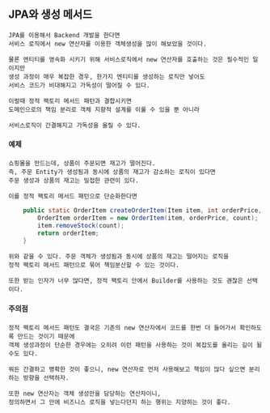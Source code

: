 ## JPA와 생성 메서드

    JPA를 이용해서 Backend 개발을 한다면
    서비스 로직에서 new 연산자를 이용한 객체생성을 많이 해보았을 것이다.

    물론 엔티티를 영속화 시키기 위해 서비스로직에서 new 연산자를 호출하는 것은 필수적인 일이지만
    생성 과정이 매우 복잡한 경우, 한가지 엔티티를 생성하는 로직만 넣어도
    서비스 코드가 비대해지고 가독성이 떨어질 수 있다.

    이럴때 정적 팩토리 메서드 패턴과 결합시키면
    도메인으로의 책임 분리로 객체 지향적 설계를 이룰 수 있을 뿐 아니라
    
    서비스로직이 간결해지고 가독성을 올릴 수 있다.

#### 예제

    쇼핑몰을 만드는데, 상품이 주문되면 재고가 떨어진다.
    즉, 주문 Entity가 생성됨과 동시에 상품의 재고가 감소하는 로직이 있다면
    주문 생성과 상품의 재고는 밀접한 관련이 있다.
    
    이를 정적 팩토리 메서드 패턴으로 단순화한다면

```java
    public static OrderItem createOrderItem(Item item, int orderPrice, int count) {
        OrderItem orderItem = new OrderItem(item, orderPrice, count);
        item.removeStock(count);
        return orderItem;
    }
```

    위와 같을 수 있다. 주문 객체가 생성됨과 동시에 상품의 재고는 떨어지는 로직을
    정적 팩토리 메서드 패턴으로 묶어 책임분산할 수 있는 것이다.

    또한 받는 인자가 너무 많다면, 정적 팩토리 안에서 Builder를 사용하는 것도 괜찮은 선택이다.

#### 주의점

    정적 팩토리 메서드 패턴도 결국은 기존의 new 연산자에서 코드를 한번 더 들어가서 확인하도록 만드는 것이기 때문에
    객체 생성과정이 단순한 경우에는 오히려 이런 패턴을 사용하는 것이 복잡도를 올리는 길이 될수도 있다.

    뭐든 간결하고 명확한 것이 좋으니, new 연산자로 먼저 사용해보고 책임이 많다 싶으면 분리하는 방향을 선택하자.

    또한 new 연산자는 객체 생성만을 담당하는 연산자이니,
    정의하면서 그 안에 비즈니스 로직을 넣는다던지 하는 행위는 지양하는 것이 좋다.